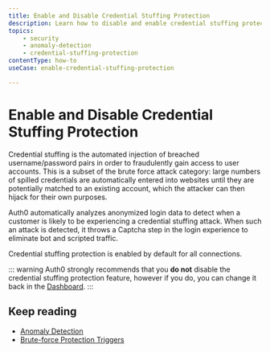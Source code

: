 ```yaml
---
title: Enable and Disable Credential Stuffing Protection
description: Learn how to disable and enable credential stuffing protection.
topics:
    - security
    - anomaly-detection
    - credential-stuffing-protection
contentType: how-to
useCase: enable-credential-stuffing-protection

---
```

# Enable and Disable Credential Stuffing Protection

Credential stuffing is the automated injection of breached username/password pairs in order to fraudulently gain access to user accounts. This is a subset of the brute force attack category: large numbers of spilled credentials are automatically entered into websites until they are potentially matched to an existing account, which the attacker can then hijack for their own purposes.

Auth0 automatically analyzes anonymized login data to detect when a customer is likely to be experiencing a credential stuffing attack.  When such an attack is detected, it throws a Captcha step in the login experience to eliminate bot and scripted traffic.

Credential stuffing protection is enabled by default for all connections.

::: warning
Auth0 strongly recommends that you **do not** disable the credential stuffing protection feature, however if you do, you can change it back in the [Dashboard](${manage_url}/#/anomaly).
::: 

## Keep reading

* [Anomaly Detection](/anomaly-detection)
* [Brute-force Protection Triggers](/anomaly-detection/references/brute-force-protection-triggers-actions)